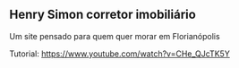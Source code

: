 ## Henry Simon corretor imobiliário

Um site pensado para quem quer morar em Florianópolis

Tutorial: https://www.youtube.com/watch?v=CHe_QJcTK5Y
